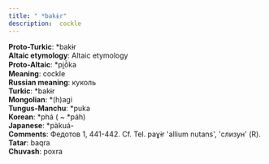 ```yaml
---
title: " *bakɨr"
description:  cockle
---
```


<strong>Proto-Turkic</strong>:  *bakɨr<br>
<strong>Altaic etymology</strong>:  Altaic etymology<br>
<strong> Proto-Altaic</strong>:  *pi̯ŏ̀ka<br>
<strong>Meaning</strong>:  cockle<br>
<strong>Russian meaning</strong>:  куколь<br>
<strong>Turkic</strong>:  *bakɨr<br>
<strong>Mongolian</strong>:  *(h)agi<br>
<strong>Tungus-Manchu</strong>:  *puka<br>
<strong>Korean</strong>:  *phá ( ~ *páh)<br>
<strong>Japanese</strong>:  *pàkuá-<br>
<strong>Comments</strong>:  Федотов 1, 441-442. Cf. Tel. paɣɨr 'allium nutans', 'слизун' (R).<br>
<strong>Tatar</strong>:  baqra<br>
<strong>Chuvash</strong>:  poxra<br>


